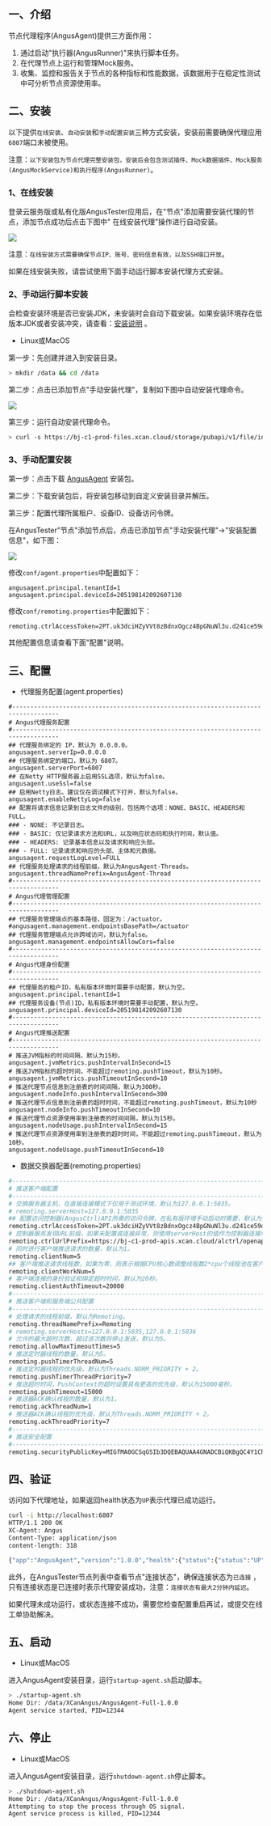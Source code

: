 [//]: # (安装节点代理)

[//]: # (=====)

## 一、介绍

节点代理程序(AngusAgent)提供三方面作用：

1. 通过启动"执行器(AngusRunner)"来执行脚本任务。
2. 在代理节点上运行和管理Mock服务。
3. 收集、监控和报告关于节点的各种指标和性能数据，该数据用于在稳定性测试中可分析节点资源使用率。

## 二、安装

以下提供`在线安装`、`自动安装`和`手动配置安装`三种方式安装，安装前需要确保代理应用`6807`端口未被使用。

注意：`以下安装包为节点代理完整安装包，安装后会包含测试插件、Mock数据插件、Mock服务(AngusMockService)和执行程序(AngusRunner)`。

### 1、在线安装

登录云服务版或私有化版AngusTester应用后，在"节点"添加需要安装代理的节点，添加节点成功后点击下图中"
在线安装代理"操作进行自动安装。

![](https://bj-c1-prod-files.xcan.cloud/storage/pubapi/v1/file/G03-01.png?fid=203622539782521085&fpt=9mMoqrYs4vB2iSeHogBklaDMiyfJt8a6E2kfUW7a)

注意：`在线安装方式需要确保节点IP、账号、密码信息有效，以及SSH端口开放`。

如果在线安装失败，请尝试使用下面手动运行脚本安装代理方式安装。

### 2、手动运行脚本安装

会检查安装环境是否已安装JDK，未安装时会自动下载安装。如果安装环境存在低版本JDK或者安装冲突，请查看：[安装说明](https://www.xcan.cloud/help/doc/205509853639082016?c=206089938364530730) 。

- Linux或MacOS

第一步：先创建并进入到安装目录。

```bash
> mkdir /data && cd /data
```

第二步：点击已添加节点"手动安装代理"，复制如下图中自动安装代理命令。

![](https://bj-c1-prod-files.xcan.cloud/storage/pubapi/v1/file/G03-02.png?fid=203622614944448724&fpt=yGZLwaG4wrAixwwjbZADCUMoRIMB8bXsdt0LIgHV)

第三步：运行自动安装代理命令。

```bash
> curl -s https://bj-c1-prod-files.xcan.cloud/storage/pubapi/v1/file/install-agent.sh?fid=245588291569582089 | bash -s 1.0.0 103622614944448579 'https://bj-c1-prod-apis.xcan.cloud/alctrl/openapi2p/v1/ctrl' 2PT.uk3dciHZyVVt8zBdnxOgcz4BpGNuNl3u.d241ce59daa19ns51b2e6528a3dcf7ab5 1 205198142092607130
```

### 3、手动配置安装

第一步：点击下载 [AngusAgent](https://bj-c1-prod-files.xcan.cloud/storage/pubapi/v1/file/AngusAgent-Full-1.0.0.zip?fid=248565189237014528) 安装包。

第二步：下载安装包后，将安装包移动到自定义安装目录并解压。

第三步：配置代理所属租户、设备ID、设备访问令牌。

在AngusTester"节点"添加节点后，点击已添加节点"手动安装代理"->"安装配置信息"，如下图：

![](https://bj-c1-prod-files.xcan.cloud/storage/pubapi/v1/file/G03-03.png?fid=203622614944448726&fpt=1kdKU5aTaUhlmEBDsWmrxmXd0QmbEsdAeqA0f0HV)

修改`conf/agent.properties`中配置如下：

```properties
angusagent.principal.tenantId=1
angusagent.principal.deviceId=205198142092607130
```

修改`conf/remoting.properties`中配置如下：

```properties
remoting.ctrlAccessToken=2PT.uk3dciHZyVVt8zBdnxOgcz4BpGNuNl3u.d241ce59daa19ns51b2e6528a3dcf7ab5
```

其他配置信息请查看下面"配置"说明。

## 三、配置

- 代理服务配置(agent.properties)

```
#-----------------------------------------------------------------------------------
# Angus代理服务配置
#-----------------------------------------------------------------------------------
## 代理服务绑定的 IP，默认为 0.0.0.0。
angusagent.serverIp=0.0.0.0
## 代理服务绑定的端口，默认为 6807。
angusagent.serverPort=6807
## 在Netty HTTP服务器上启用SSL选项，默认为false。
angusagent.useSsl=false
## 启用Netty日志。建议仅在调试模式下打开，默认为false。
angusagent.enableNettyLog=false
## 配置将请求信息记录到日志文件的级别，包括两个选项：NONE、BASIC、HEADERS和FULL。
### - NONE: 不记录日志。
### - BASIC: 仅记录请求方法和URL，以及响应状态码和执行时间，默认值。
### - HEADERS: 记录基本信息以及请求和响应头部。
### - FULL: 记录请求和响应的头部、主体和元数据。
angusagent.requestLogLevel=FULL
## 代理服务处理请求的线程前缀，默认为AngusAgent-Threads。
angusagent.threadNamePrefix=AngusAgent-Thread
#-----------------------------------------------------------------------------------
# Angus代理管理配置
#-----------------------------------------------------------------------------------
## 代理服务管理端点的基本路径，固定为：/actuator。
#angusagent.management.endpointsBasePath=/actuator
## 代理服务管理端点允许跨域访问，默认为false。
angusagent.management.endpointsAllowCors=false
#-----------------------------------------------------------------------------------
# Angus代理身份配置
#-----------------------------------------------------------------------------------
## 代理服务的租户ID，私有版本环境时需要手动配置，默认为空。
angusagent.principal.tenantId=1
## 代理服务设备(节点)ID，私有版本环境时需要手动配置，默认为空。
angusagent.principal.deviceId=205198142092607130
#-----------------------------------------------------------------------------------
# Angus代理推送配置
#-----------------------------------------------------------------------------------
# 推送JVM指标的时间间隔，默认为15秒。
angusagent.jvmMetrics.pushIntervalInSecond=15
# 推送JVM指标的超时时间，不能超过remoting.pushTimeout，默认为10秒。
angusagent.jvmMetrics.pushTimeoutInSecond=10
# 推送代理节点信息到注册表的时间间隔，默认为300秒。
angusagent.nodeInfo.pushIntervalInSecond=300
# 推送代理节点信息到注册表的超时时间，不能超过remoting.pushTimeout，默认为10秒
angusagent.nodeInfo.pushTimeoutInSecond=10
# 推送代理节点资源使用率到注册表的时间间隔，默认为15秒。
angusagent.nodeUsage.pushIntervalInSecond=15
# 推送代理节点资源使用率到注册表的超时时间，不能超过remoting.pushTimeout，默认为10秒。
angusagent.nodeUsage.pushTimeoutInSecond=10
```

- 数据交换器配置(remoting.properties)

```bash
#-----------------------------------------------------------------------------------
# 推送客户端配置
#-----------------------------------------------------------------------------------
# 交换服务器主机，在直接连接模式下仅用于测试环境，默认为127.0.0.1:5035。
# remoting.serverHost=127.0.0.1:5035
## 配置访问控制器(AngusCtrl)API所需的访问令牌，在私有版环境手动启动时需要，默认为空。
remoting.ctrlAccessToken=2PT.uk3dciHZyVVt8zBdnxOgcz4BpGNuNl3u.d241ce59daa19ns51b2e6528a3dcf7ab5
# 控制器服务发现URL前缀，如果未配置或连接异常，则使用serverHost的值作为控制器连接地址。
remoting.ctrlUrlPrefix=https://bj-c1-prod-apis.xcan.cloud/alctrl/openapi2p/v1/ctrl
# 同时进行客户端推送请求的数量，默认为1。
remoting.clientNum=5
## 客户端推送请求线程数，如果为零，则表示根据CPU核心数调整线程数2*cpu个线程池在客户端上运行，默认为1。
remoting.clientWorkNum=5
# 客户端连接的身份验证和绑定超时时间，默认为20秒。
remoting.clientAuthTimeout=20000
#-----------------------------------------------------------------------------------
# 推送客户端和服务端公共配置
#-----------------------------------------------------------------------------------
# 处理请求的线程前缀，默认为Remoting。
remoting.threadNamePrefix=Remoting
# remoting.serverHosts=127.0.0.1:5035,127.0.0.1:5036
# 允许的最大超时次数，超过该次数将停止发送，默认为5。
remoting.allowMaxTimeoutTimes=5
# 推送定时器线程的数量，默认为5。
remoting.pushTimerThreadNum=5
# 推送定时器线程的优先级，默认为Threads.NORM_PRIORITY + 2。
remoting.pushTimerThreadPriority=7
# 推送超时时间，PushContext的超时设置具有更高的优先级，默认为15000毫秒。
remoting.pushTimeout=15000
# 推送器ACK确认线程的数量，默认为1。
remoting.ackThreadNum=1
# 推送器ACK确认线程的优先级，默认为Threads.NORM_PRIORITY + 2。
remoting.ackThreadPriority=7
#-----------------------------------------------------------------------------------
# 推送安全配置
#-----------------------------------------------------------------------------------
remoting.securityPublicKey=MIGfMA0GCSqGSIb3DQEBAQUAA4GNADCBiQKBgQC4Y1ChYPYPDKuKbawHF4Go9Ewp54eB39czWY2h9XcTs24jXkvmR6dHg06Zj0intj/HLsTHa+FEy14yLE6JYH3dd9qHqCRiMXKktm7g3EceA5mehbbgqDs8jxet7chQz56v925pHsl1z82OIzpJXhXgChQd5HXY5OKYaWvFvbyYWwIDAQAB
```

## 四、验证

访问如下代理地址，如果返回health状态为`UP`表示代理已成功运行。

```bash
curl -i http://localhost:6807
HTTP/1.1 200 OK
XC-Agent: Angus
Content-Type: application/json
content-length: 318

{"app":"AngusAgent","version":"1.0.0","health":{"status":{"status":"UP"}},"uptime":"583846816","home":"/data/XCanAngus/AngusAgent-Full-1.0.0/","principal":{"principal.deviceId":"205198142092607130","principal.tenantId":"1"},"server":{"port":6807,"ip":"0.0.0.0"},"diskSpace":{"total":"63278391296","used":"4842176512"}}
```

此外，在AngusTester节点列表中查看节点"连接状态"，确保连接状态为`已连接`
，只有连接状态是已连接时表示代理安装成功，注意：`连接状态有最大2分钟内延迟`。

如果代理未成功运行，或状态连接不成功，需要您检查配置重启再试，或提交在线工单协助解决。

## 五、启动

- Linux或MacOS

进入AngusAgent安装目录，运行`startup-agent.sh`启动脚本。

```bash
> ./startup-agent.sh
Home Dir: /data/XCanAngus/AngusAgent-Full-1.0.0
Agent service started, PID=12344
```

## 六、停止

- Linux或MacOS

进入AngusAgent安装目录，运行`shutdown-agent.sh`停止脚本。

```bash
> ./shutdown-agent.sh
Home Dir: /data/XCanAngus/AngusAgent-Full-1.0.0
Attempting to stop the process through OS signal.
Agent service process is killed, PID=12344
```

